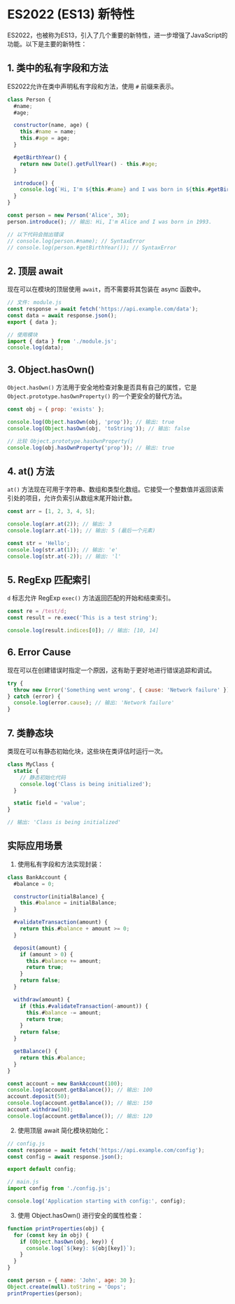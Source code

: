 # ES2022 (ES13) 新特性

ES2022，也被称为ES13，引入了几个重要的新特性，进一步增强了JavaScript的功能。以下是主要的新特性：

## 1. 类中的私有字段和方法

ES2022允许在类中声明私有字段和方法，使用 `#` 前缀来表示。

```javascript
class Person {
  #name;
  #age;

  constructor(name, age) {
    this.#name = name;
    this.#age = age;
  }

  #getBirthYear() {
    return new Date().getFullYear() - this.#age;
  }

  introduce() {
    console.log(`Hi, I'm ${this.#name} and I was born in ${this.#getBirthYear()}.`);
  }
}

const person = new Person('Alice', 30);
person.introduce(); // 输出: Hi, I'm Alice and I was born in 1993.

// 以下代码会抛出错误
// console.log(person.#name); // SyntaxError
// console.log(person.#getBirthYear()); // SyntaxError
```

## 2. 顶层 await

现在可以在模块的顶层使用 `await`，而不需要将其包装在 async 函数中。

```javascript
// 文件: module.js
const response = await fetch('https://api.example.com/data');
const data = await response.json();
export { data };

// 使用模块
import { data } from './module.js';
console.log(data);
```

## 3. Object.hasOwn()

`Object.hasOwn()` 方法用于安全地检查对象是否具有自己的属性，它是 `Object.prototype.hasOwnProperty()` 的一个更安全的替代方法。

```javascript
const obj = { prop: 'exists' };

console.log(Object.hasOwn(obj, 'prop')); // 输出: true
console.log(Object.hasOwn(obj, 'toString')); // 输出: false

// 比较 Object.prototype.hasOwnProperty()
console.log(obj.hasOwnProperty('prop')); // 输出: true
```

## 4. at() 方法

`at()` 方法现在可用于字符串、数组和类型化数组。它接受一个整数值并返回该索引处的项目，允许负索引从数组末尾开始计数。

```javascript
const arr = [1, 2, 3, 4, 5];

console.log(arr.at(2)); // 输出: 3
console.log(arr.at(-1)); // 输出: 5 (最后一个元素)

const str = 'Hello';
console.log(str.at(1)); // 输出: 'e'
console.log(str.at(-2)); // 输出: 'l'
```

## 5. RegExp 匹配索引

`d` 标志允许 RegExp `exec()` 方法返回匹配的开始和结束索引。

```javascript
const re = /test/d;
const result = re.exec('This is a test string');

console.log(result.indices[0]); // 输出: [10, 14]
```

## 6. Error Cause

现在可以在创建错误时指定一个原因，这有助于更好地进行错误追踪和调试。

```javascript
try {
  throw new Error('Something went wrong', { cause: 'Network failure' });
} catch (error) {
  console.log(error.cause); // 输出: 'Network failure'
}
```

## 7. 类静态块

类现在可以有静态初始化块，这些块在类评估时运行一次。

```javascript
class MyClass {
  static {
    // 静态初始化代码
    console.log('Class is being initialized');
  }

  static field = 'value';
}

// 输出: 'Class is being initialized'
```

## 实际应用场景

1. 使用私有字段和方法实现封装：

```javascript
class BankAccount {
  #balance = 0;

  constructor(initialBalance) {
    this.#balance = initialBalance;
  }

  #validateTransaction(amount) {
    return this.#balance + amount >= 0;
  }

  deposit(amount) {
    if (amount > 0) {
      this.#balance += amount;
      return true;
    }
    return false;
  }

  withdraw(amount) {
    if (this.#validateTransaction(-amount)) {
      this.#balance -= amount;
      return true;
    }
    return false;
  }

  getBalance() {
    return this.#balance;
  }
}

const account = new BankAccount(100);
console.log(account.getBalance()); // 输出: 100
account.deposit(50);
console.log(account.getBalance()); // 输出: 150
account.withdraw(30);
console.log(account.getBalance()); // 输出: 120
```

2. 使用顶层 await 简化模块初始化：

```javascript
// config.js
const response = await fetch('https://api.example.com/config');
const config = await response.json();

export default config;

// main.js
import config from './config.js';

console.log('Application starting with config:', config);
```

3. 使用 Object.hasOwn() 进行安全的属性检查：

```javascript
function printProperties(obj) {
  for (const key in obj) {
    if (Object.hasOwn(obj, key)) {
      console.log(`${key}: ${obj[key]}`);
    }
  }
}

const person = { name: 'John', age: 30 };
Object.create(null).toString = 'Oops';
printProperties(person);
```

